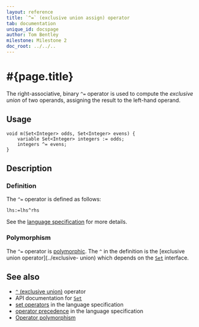 ```yaml
---
layout: reference
title: `^=` (exclusive union assign) operator
tab: documentation
unique_id: docspage
author: Tom Bentley
milestone: Milestone 2
doc_root: ../../..
---
```


# #{page.title}

The right-associative, binary `^=` operator is used to compute the 
*exclusive union* of two operands, assigning the result to the left-hand 
operand.

## Usage 

<!-- check:none -->
    void m(Set<Integer> odds, Set<Integer> evens) {
        variable Set<Integer> integers := odds;
        integers ^= evens;
    }

## Description

### Definition

The `^=` operator is defined as follows:

<!-- check:none -->
    lhs:=lhs^rhs

See the [language specification](#{page.doc_root}/#{site.urls.spec_relative}#sets) for 
more details.

### Polymorphism

The `^=` operator is [polymorphic](#{page.doc_root}/reference/operator/operator-polymorphism). 
The `^` in the definition is the [exclusive union operator](../exclusive-   union) which depends on the 
[`Set`](#{page.doc_root}/api/ceylon/language/interface_Set.html) interface.

## See also

* [`^` (exclusive union)](../exclusive-union) operator
* API documentation for [`Set`](#{page.doc_root}/api/ceylon/language/interface_Set.html)
* [set operators](#{page.doc_root}/#{site.urls.spec_relative}#sets) in the 
  language specification
* [operator precedence](#{page.doc_root}/#{site.urls.spec_relative}#operatorprecedence) in the 
  language specification
* [Operator polymorphism](#{page.doc_root}/tour/language-module/#operator_polymorphism) 

